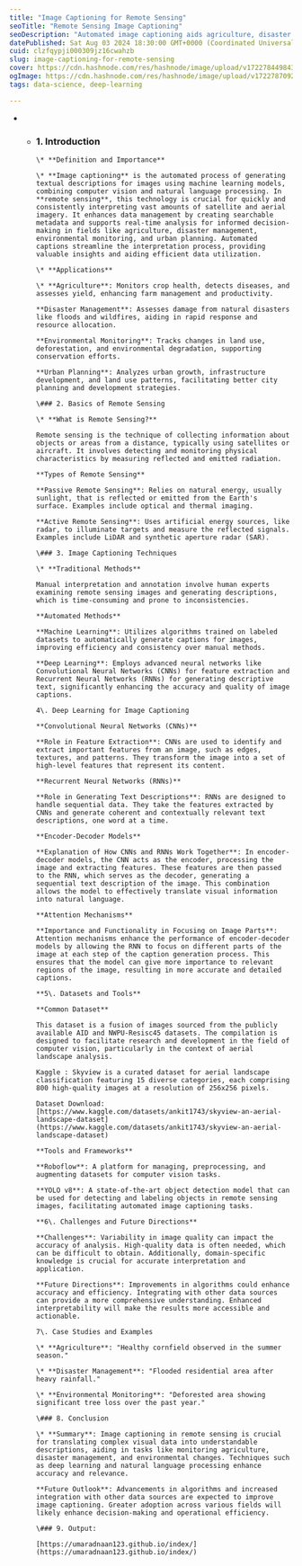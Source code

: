```yaml
---
title: "Image Captioning for Remote Sensing"
seoTitle: "Remote Sensing Image Captioning"
seoDescription: "Automated image captioning aids agriculture, disaster management, environmental monitoring, and urban planning in remote sensing"
datePublished: Sat Aug 03 2024 18:30:00 GMT+0000 (Coordinated Universal Time)
cuid: clzfqypji000309jz16cwahzb
slug: image-captioning-for-remote-sensing
cover: https://cdn.hashnode.com/res/hashnode/image/upload/v1722784498433/978575f0-b54f-47eb-ac28-73631a3f7bb3.png
ogImage: https://cdn.hashnode.com/res/hashnode/image/upload/v1722787092246/f8be77d2-c1e0-4357-bbad-afdbb94fa195.png
tags: data-science, deep-learning

---
```


* * ### 1\. Introduction
        
        \* **Definition and Importance**
        
        \* **Image captioning** is the automated process of generating textual descriptions for images using machine learning models, combining computer vision and natural language processing. In **remote sensing**, this technology is crucial for quickly and consistently interpreting vast amounts of satellite and aerial imagery. It enhances data management by creating searchable metadata and supports real-time analysis for informed decision-making in fields like agriculture, disaster management, environmental monitoring, and urban planning. Automated captions streamline the interpretation process, providing valuable insights and aiding efficient data utilization.
        
        \* **Applications**
        
        \* **Agriculture**: Monitors crop health, detects diseases, and assesses yield, enhancing farm management and productivity.
        
        **Disaster Management**: Assesses damage from natural disasters like floods and wildfires, aiding in rapid response and resource allocation.
        
        **Environmental Monitoring**: Tracks changes in land use, deforestation, and environmental degradation, supporting conservation efforts.
        
        **Urban Planning**: Analyzes urban growth, infrastructure development, and land use patterns, facilitating better city planning and development strategies.
        
        \### 2. Basics of Remote Sensing
        
        \* **What is Remote Sensing?**
        
        Remote sensing is the technique of collecting information about objects or areas from a distance, typically using satellites or aircraft. It involves detecting and monitoring physical characteristics by measuring reflected and emitted radiation.
        
        **Types of Remote Sensing**
        
        **Passive Remote Sensing**: Relies on natural energy, usually sunlight, that is reflected or emitted from the Earth's surface. Examples include optical and thermal imaging.
        
        **Active Remote Sensing**: Uses artificial energy sources, like radar, to illuminate targets and measure the reflected signals. Examples include LiDAR and synthetic aperture radar (SAR).
        
        \### 3. Image Captioning Techniques
        
        \* **Traditional Methods**
        
        Manual interpretation and annotation involve human experts examining remote sensing images and generating descriptions, which is time-consuming and prone to inconsistencies.
        
        **Automated Methods**
        
        **Machine Learning**: Utilizes algorithms trained on labeled datasets to automatically generate captions for images, improving efficiency and consistency over manual methods.
        
        **Deep Learning**: Employs advanced neural networks like Convolutional Neural Networks (CNNs) for feature extraction and Recurrent Neural Networks (RNNs) for generating descriptive text, significantly enhancing the accuracy and quality of image captions.
        
        4\. Deep Learning for Image Captioning
        
        **Convolutional Neural Networks (CNNs)**
        
        **Role in Feature Extraction**: CNNs are used to identify and extract important features from an image, such as edges, textures, and patterns. They transform the image into a set of high-level features that represent its content.
        
        **Recurrent Neural Networks (RNNs)**
        
        **Role in Generating Text Descriptions**: RNNs are designed to handle sequential data. They take the features extracted by CNNs and generate coherent and contextually relevant text descriptions, one word at a time.
        
        **Encoder-Decoder Models**
        
        **Explanation of How CNNs and RNNs Work Together**: In encoder-decoder models, the CNN acts as the encoder, processing the image and extracting features. These features are then passed to the RNN, which serves as the decoder, generating a sequential text description of the image. This combination allows the model to effectively translate visual information into natural language.
        
        **Attention Mechanisms**
        
        **Importance and Functionality in Focusing on Image Parts**: Attention mechanisms enhance the performance of encoder-decoder models by allowing the RNN to focus on different parts of the image at each step of the caption generation process. This ensures that the model can give more importance to relevant regions of the image, resulting in more accurate and detailed captions.
        
        **5\. Datasets and Tools**
        
        **Common Dataset**
        
        This dataset is a fusion of images sourced from the publicly available AID and NWPU-Resisc45 datasets. The compilation is designed to facilitate research and development in the field of computer vision, particularly in the context of aerial landscape analysis.
        
        Kaggle : Skyview is a curated dataset for aerial landscape classification featuring 15 diverse categories, each comprising 800 high-quality images at a resolution of 256x256 pixels.
        
        Dataset Download: [https://www.kaggle.com/datasets/ankit1743/skyview-an-aerial-landscape-dataset](https://www.kaggle.com/datasets/ankit1743/skyview-an-aerial-landscape-dataset)
        
        **Tools and Frameworks**
        
        **Roboflow**: A platform for managing, preprocessing, and augmenting datasets for computer vision tasks.
        
        **YOLO v8**: A state-of-the-art object detection model that can be used for detecting and labeling objects in remote sensing images, facilitating automated image captioning tasks.
        
        **6\. Challenges and Future Directions**
        
        **Challenges**: Variability in image quality can impact the accuracy of analysis. High-quality data is often needed, which can be difficult to obtain. Additionally, domain-specific knowledge is crucial for accurate interpretation and application.
        
        **Future Directions**: Improvements in algorithms could enhance accuracy and efficiency. Integrating with other data sources can provide a more comprehensive understanding. Enhanced interpretability will make the results more accessible and actionable.
        
        7\. Case Studies and Examples
        
        \* **Agriculture**: "Healthy cornfield observed in the summer season."
        
        \* **Disaster Management**: "Flooded residential area after heavy rainfall."
        
        \* **Environmental Monitoring**: "Deforested area showing significant tree loss over the past year."
        
        \### 8. Conclusion
        
        \* **Summary**: Image captioning in remote sensing is crucial for translating complex visual data into understandable descriptions, aiding in tasks like monitoring agriculture, disaster management, and environmental changes. Techniques such as deep learning and natural language processing enhance accuracy and relevance.
        
        **Future Outlook**: Advancements in algorithms and increased integration with other data sources are expected to improve image captioning. Greater adoption across various fields will likely enhance decision-making and operational efficiency.
        
        \### 9. Output:
        
        [https://umaradnaan123.github.io/index/](https://umaradnaan123.github.io/index/)